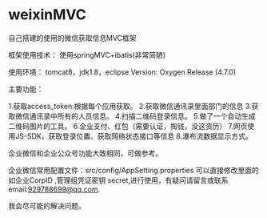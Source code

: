 # weixinMVC
自己搭建的使用的微信获取信息MVC框架

框架使用技术：
使用springMVC+ibatis(非常简陋)

使用环境：
tomcat8，jdk1.8，eclipse Version: Oxygen Release (4.7.0)



主要功能：

1.获取access_token:根据每个应用获取。
2.获取微信通讯录里面部门的信息
3.获取微信通讯录中所有的人员信息。
4.扫描二维码登录信息。
5.做了一个自动生成二维码图片的工具。
6.企业支付、红包（需要认证，掏钱，没这资历）
7.网页使用JS-SDK，获取登录位置、获取网络状态接口等信息
8.瀑布流数据显示方式。


企业微信和企业公众号功能大致相同，可做参考。


企业微信常用配置文件：src/config/AppSetting.properties
可以直接修改里面的如企业CorpID ,管理组凭证密钥 secret,进行使用，有疑问请留言或联系email:929788699@qq.com.

我会尽可能的解决问题。

